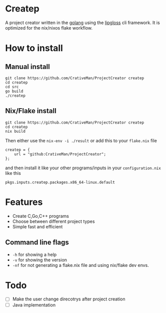 # Createp

A project creator written in the [golang](https://go.dev/) using the [lipgloss](https://github.com/charmbracelet/lipgloss)
cli framework. It is optimized for the nix/nixos flake workflow.

# How to install

## Manual install

```
git clone https://github.com/CrativeMan/ProjectCreator createp
cd createp
cd src
go build
./createp
```

## Nix/Flake install

```
git clone https://github.com/CrativeMan/ProjectCreator createp
cd createp
nix build
```

Then either use the `nix-env -i ./result`
or add this to your `flake.nix` file

```
createp = {
    url = "github:CrativeMan/ProjectCreator";
};
```

and then install it like your other programs/inputs in your `configuration.nix` like this

```
pkgs.inputs.createp.packages.x86_64-linux.default
```

# Features

- Create C,Go,C++ programs
- Choose between different project types
- Simple fast and efficient

## Command line flags

- `-h` for showing a help
- `-v` for showing the version
- `-nf` for not generating a flake.nix file and using nix/flake dev envs.

# Todo

- [ ] Make the user change direcotrys after project creation
- [ ] Java implementation
